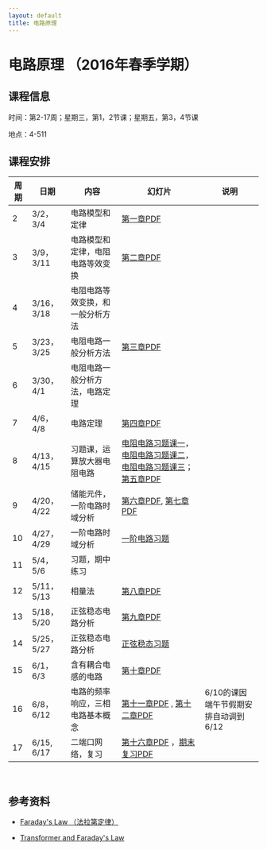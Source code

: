 ```yaml
---
layout: default
title: 电路原理
---
```


电路原理 （2016年春季学期）
===========================

课程信息
--------

时间：第2-17周；星期三，第1，2节课；星期五，第3，4节课

地点：4-511

课程安排
--------

| 周期 | 日期       | 内容                             | 幻灯片                                                                                                                                                | 说明                                 |
|------|------------|----------------------------------|-------------------------------------------------------------------------------------------------------------------------------------------------------|--------------------------------------|
| 2    | 3/2，3/4   | 电路模型和定律                   | [第一章PDF](第一章.pdf)                                                                                                                               |                                      |
| 3    | 3/9，3/11  | 电路模型和定律，电阻电路等效变换 | [第二章PDF](第二章.pdf)                                                                                                                               |                                      |
| 4    | 3/16，3/18 | 电阻电路等效变换，和一般分析方法 |                                                                                                                                                       |                                      |
| 5    | 3/23，3/25 | 电阻电路一般分析方法             | [第三章PDF](第三章.pdf)                                                                                                                               |                                      |
| 6    | 3/30，4/1  | 电阻电路一般分析方法，电路定理   |                                                                                                                                                       |                                      |
| 7    | 4/6，4/8   | 电路定理                         | [第四章PDF](第四章.pdf)                                                                                                                               |                                      |
| 8    | 4/13，4/15 | 习题课，运算放大器电阻电路       | [电阻电路习题课一](电阻电路习题课一.pdf)，[电阻电路习题课二](电阻电路习题课二.pdf)，[电阻电路习题课三](电阻电路习题课三.pdf)；[第五章PDF](第五章.pdf) |                                      |
| 9    | 4/20，4/22 | 储能元件，一阶电路时域分析       | [第六章PDF](第六章.pdf), [第七章PDF](第七章.pdf)                                                                                                      |                                      |
| 10   | 4/27，4/29 | 一阶电路时域分析                 | [一阶电路习题](一阶电路习题.pdf)                                                                                                                      |                                      |
| 11   | 5/4，5/6   | 习题，期中练习                   |                                                                                                                                                       |                                      |
| 12   | 5/11，5/13 | 相量法                           | [第八章PDF](第八章.pdf)                                                                                                                               |                                      |
| 13   | 5/18，5/20 | 正弦稳态电路分析                 | [第九章PDF](第九章.pdf)                                                                                                                               |                                      |
| 14   | 5/25，5/27 | 正弦稳态电路分析                 | [正弦稳态习题](正弦稳态习题1.pdf)                                                                                                                     |                                      |
| 15   | 6/1，6/3   | 含有耦合电感的电路               | [第十章PDF](第十章.pdf)                                                                                                                               |                                      |
| 16   | 6/8，6/12  | 电路的频率响应，三相电路基本概念 | [第十一章PDF](第十一章.pdf) , [第十二章PDF](第十二章.pdf)                                                                                             | 6/10的课因端午节假期安排自动调到6/12 |
| 17   | 6/15, 6/17 | 二端口网络，复习                 | [第十六章PDF](第十六章.pdf) ，[期末复习PDF](期末复习.pdf)                                                                                                                          |                                      |

 

参考资料
--------

-   [Faraday's Law
    （法拉第定律）](http://hyperphysics.phy-astr.gsu.edu/hbase/electric/farlaw.html#c1)

-   [Transformer and Faraday's
    Law](http://hyperphysics.phy-astr.gsu.edu/hbase/magnetic/transf.html#c1)

 
